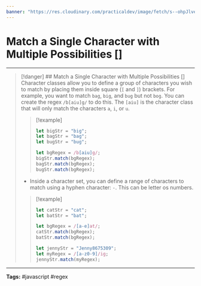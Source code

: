 ```yaml
---
banner: "https://res.cloudinary.com/practicaldev/image/fetch/s--ohpJlve1--/c_imagga_scale,f_auto,fl_progressive,h_420,q_auto,w_1000/https://res.cloudinary.com/drquzbncy/image/upload/v1586605549/javascript_banner_sxve2l.jpg"
---
```

# Match a Single Character with Multiple Possibilities []
<hr> 

> [!danger] ## Match a Single Character with Multiple Possibilities []
> Character classes allow you to define a group of characters you wish to match by placing them inside square (`[` and `]`) brackets.
> For example, you want to match `bag`, `big`, and `bug` but not `bog`. 
> You can create the regex `/b[aiu]g/` to do this. The `[aiu]` is the character class that will only match the characters `a`, `i`, or `u`.
> 
> > [!example]
> > 
> > ```js
> > let bigStr = "big";
> > let bagStr = "bag";
> > let bugStr = "bug";
> > 
> > let bgRegex = /b[aiu]g/;
> > bigStr.match(bgRegex);
> > bagStr.match(bgRegex);
> > bugStr.match(bgRegex);
> > 
> > ```
> > 
> * Inside a character set, you can define a range of characters to match using a hyphen character: `-`. This can be letter os numbers.
> > [!example]
> > 
> > ```js
> > let catStr = "cat";
> > let batStr = "bat";
> > 
> > let bgRegex = /[a-e]at/;
> > catStr.match(bgRegex);
> > batStr.match(bgRegex);
> > ```
> > 
> > ```js
> > let jennyStr = "Jenny8675309";
> > let myRegex = /[a-z0-9]/ig;
> > jennyStr.match(myRegex);
> > ```
> > 
> 

<hr>
<b>Tags:</b> #javascript #regex